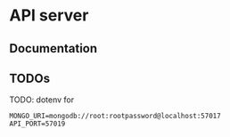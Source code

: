 # API server

## Documentation

## TODOs

TODO: dotenv for 

``` text
MONGO_URI=mongodb://root:rootpassword@localhost:57017
API_PORT=57019
```
